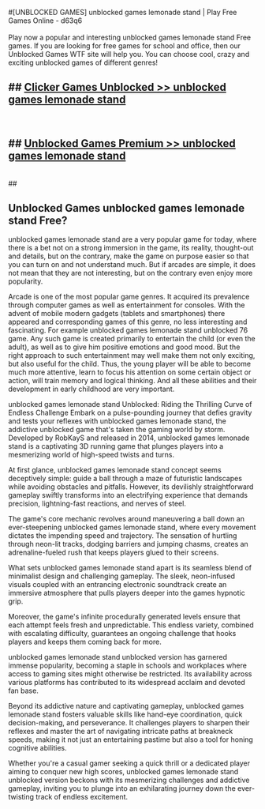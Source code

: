 #[UNBLOCKED GAMES] unblocked games lemonade stand | Play Free Games Online - d63q6 <br>
<br>
Play now a popular and interesting unblocked games lemonade stand Free games. If you are looking for free games for school and office, then our Unblocked Games WTF site will help you. You can choose cool, crazy and exciting unblocked games of different genres!


## ##  [Clicker Games Unblocked >> unblocked games lemonade stand](http://freeplayer.one?title=unblocked_games_lemonade_stand&ref=22)
  <br>

##  ## [Unblocked Games Premium >> unblocked games lemonade stand](http://freeplayer.one?title=unblocked_games_lemonade_stand&ref=22)
  <br>
  ##



## Unblocked Games unblocked games lemonade stand Free?

unblocked games lemonade stand are a very popular game for today, where there is a bet not on a strong immersion in the game, its reality, thought-out and details, but on the contrary, make the game on purpose easier so that you can turn on and not understand much. But if arcades are simple, it does not mean that they are not interesting, but on the contrary even enjoy more popularity.

Arcade is one of the most popular game genres. It acquired its prevalence through computer games as well as entertainment for consoles. With the advent of mobile modern gadgets (tablets and smartphones) there appeared and corresponding games of this genre, no less interesting and fascinating. For example unblocked games lemonade stand unblocked 76 game. Any such game is created primarily to entertain the child (or even the adult), as well as to give him positive emotions and good mood. But the right approach to such entertainment may well make them not only exciting, but also useful for the child. Thus, the young player will be able to become much more attentive, learn to focus his attention on some certain object or action, will train memory and logical thinking. And all these abilities and their development in early childhood are very important.

unblocked games lemonade stand Unblocked: Riding the Thrilling Curve of Endless Challenge
Embark on a pulse-pounding journey that defies gravity and tests your reflexes with unblocked games lemonade stand, the addictive unblocked game that's taken the gaming world by storm. Developed by RobKayS and released in 2014, unblocked games lemonade stand is a captivating 3D running game that plunges players into a mesmerizing world of high-speed twists and turns.

At first glance, unblocked games lemonade stand concept seems deceptively simple: guide a ball through a maze of futuristic landscapes while avoiding obstacles and pitfalls. However, its devilishly straightforward gameplay swiftly transforms into an electrifying experience that demands precision, lightning-fast reactions, and nerves of steel.

The game's core mechanic revolves around maneuvering a ball down an ever-steepening unblocked games lemonade stand, where every movement dictates the impending speed and trajectory. The sensation of hurtling through neon-lit tracks, dodging barriers and jumping chasms, creates an adrenaline-fueled rush that keeps players glued to their screens.

What sets unblocked games lemonade stand apart is its seamless blend of minimalist design and challenging gameplay. The sleek, neon-infused visuals coupled with an entrancing electronic soundtrack create an immersive atmosphere that pulls players deeper into the games hypnotic grip.

Moreover, the game's infinite procedurally generated levels ensure that each attempt feels fresh and unpredictable. This endless variety, combined with escalating difficulty, guarantees an ongoing challenge that hooks players and keeps them coming back for more.

unblocked games lemonade stand unblocked version has garnered immense popularity, becoming a staple in schools and workplaces where access to gaming sites might otherwise be restricted. Its availability across various platforms has contributed to its widespread acclaim and devoted fan base.

Beyond its addictive nature and captivating gameplay, unblocked games lemonade stand fosters valuable skills like hand-eye coordination, quick decision-making, and perseverance. It challenges players to sharpen their reflexes and master the art of navigating intricate paths at breakneck speeds, making it not just an entertaining pastime but also a tool for honing cognitive abilities.

Whether you're a casual gamer seeking a quick thrill or a dedicated player aiming to conquer new high scores, unblocked games lemonade stand unblocked version beckons with its mesmerizing challenges and addictive gameplay, inviting you to plunge into an exhilarating journey down the ever-twisting track of endless excitement.